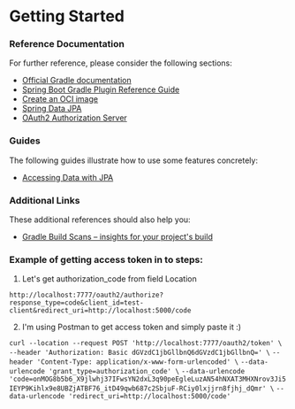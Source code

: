 # Getting Started

### Reference Documentation
For further reference, please consider the following sections:

* [Official Gradle documentation](https://docs.gradle.org)
* [Spring Boot Gradle Plugin Reference Guide](https://docs.spring.io/spring-boot/3.3.5/gradle-plugin)
* [Create an OCI image](https://docs.spring.io/spring-boot/3.3.5/gradle-plugin/packaging-oci-image.html)
* [Spring Data JPA](https://docs.spring.io/spring-boot/3.3.5/reference/data/sql.html#data.sql.jpa-and-spring-data)
* [OAuth2 Authorization Server](https://docs.spring.io/spring-boot/3.3.5/reference/web/spring-security.html#web.security.oauth2.authorization-server)

### Guides
The following guides illustrate how to use some features concretely:

* [Accessing Data with JPA](https://spring.io/guides/gs/accessing-data-jpa/)

### Additional Links
These additional references should also help you:

* [Gradle Build Scans – insights for your project's build](https://scans.gradle.com#gradle)

### Example of getting access token in to steps: 

1) Let's get authorization_code from field Location

```http://localhost:7777/oauth2/authorize?response_type=code&client_id=test-client&redirect_uri=http://localhost:5000/code```

2) I'm using Postman to get access token and simply paste it :)

```curl --location --request POST 'http://localhost:7777/oauth2/token' \```
```--header 'Authorization: Basic dGVzdC1jbGllbnQ6dGVzdC1jbGllbnQ=' \```
```--header 'Content-Type: application/x-www-form-urlencoded' \```
```--data-urlencode 'grant_type=authorization_code' \```
```--data-urlencode 'code=onMOG8b5b6_X9jlwhj37IFwsYN2dxL3q90peEgleLuzAN54hNXAT3MHXNrov3Ji5IEYP9Kihlx9e8UBZjATBF76_itD49qwb687c2SbjuF-RCiy0lxjjrn8fjhj_dQmr' \```
```--data-urlencode 'redirect_uri=http://localhost:5000/code'```

